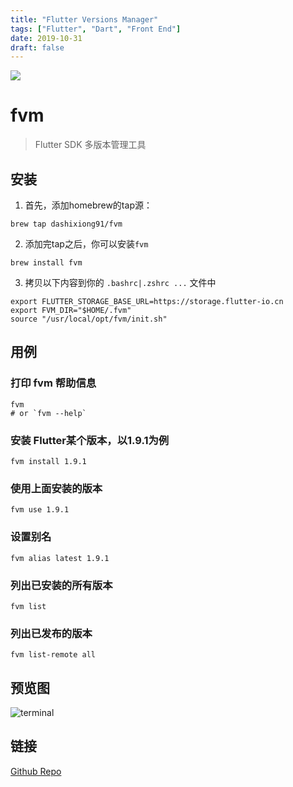 ```yaml
---
title: "Flutter Versions Manager"
tags: ["Flutter", "Dart", "Front End"]
date: 2019-10-31
draft: false
---
```


<img src="https://dashixiong91.gitee.io/assets/fvm/title.png">

# fvm
> Flutter SDK 多版本管理工具

## 安装

1. 首先，添加homebrew的tap源：
```shell
brew tap dashixiong91/fvm
```

2. 添加完tap之后，你可以安装`fvm`
```shell
brew install fvm
```

3. 拷贝以下内容到你的 `.bashrc|.zshrc ...` 文件中

```shell
export FLUTTER_STORAGE_BASE_URL=https://storage.flutter-io.cn
export FVM_DIR="$HOME/.fvm"
source "/usr/local/opt/fvm/init.sh"
```
## 用例

### 打印 fvm 帮助信息
```shell
fvm
# or `fvm --help`
```

### 安装 Flutter某个版本，以1.9.1为例
```shell
fvm install 1.9.1
```

### 使用上面安装的版本
```shell
fvm use 1.9.1
```

### 设置别名
```shell
fvm alias latest 1.9.1
```

### 列出已安装的所有版本
```shell
fvm list
```

### 列出已发布的版本
```shell
fvm list-remote all
```

## 预览图

 <img src="https://dashixiong91.gitee.io/assets/fvm/terminal_v3.png" alt="terminal">

## 链接

[Github Repo](https://github.com/dashixiong91/fvm)
